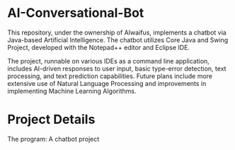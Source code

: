 # AI-Conversational-Bot
This repository, under the ownership of AIwaifus, implements a chatbot via Java-based Artificial Intelligence. The chatbot utilizes Core Java and Swing Project, developed with the Notepad++ editor and Eclipse IDE.

The project, runnable on various IDEs as a command line application, includes AI-driven responses to user input, basic type-error detection, text processing, and text prediction capabilities. Future plans include more extensive use of Natural Language Processing and improvements in implementing Machine Learning Algorithms.

# Project Details

The program: A chatbot project 